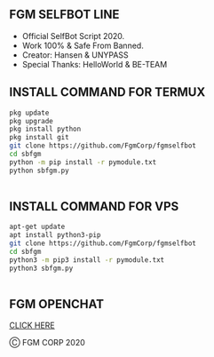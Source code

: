 ## FGM SELFBOT LINE

- Official SelfBot Script 2020.
- Work 100% & Safe From Banned.
- Creator: Hansen & UNYPASS
- Special Thanks: HelloWorld & BE-TEAM

## INSTALL COMMAND FOR TERMUX

```sh
pkg update
pkg upgrade
pkg install python
pkg install git
git clone https://github.com/FgmCorp/fgmselfbot
cd sbfgm
python -m pip install -r pymodule.txt
python sbfgm.py
 
```

## INSTALL COMMAND FOR VPS

```sh
apt-get update
apt install python3-pip
git clone https://github.com/FgmCorp/fgmselfbot
cd sbfgm
python3 -m pip3 install -r pymodule.txt
python3 sbfgm.py
 
```
## FGM OPENCHAT
[CLICK HERE](https://hansengianto.gq/square.html)


Ⓒ FGM CORP 2020
